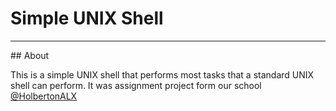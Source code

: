# Simple UNIX Shell
<hr>
## About

This is a simple UNIX shell that performs most tasks that a standard UNIX shell
can perform. It was assignment project form our school [@HolbertonALX](https://www.alxafrica.com)


